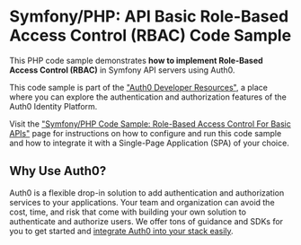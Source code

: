 # Symfony/PHP: API Basic Role-Based Access Control (RBAC) Code Sample

This PHP code sample demonstrates **how to implement Role-Based Access Control (RBAC)** in Symfony API servers using Auth0.

This code sample is part of the ["Auth0 Developer Resources"](https://developer.auth0.com/resources), a place where you can explore the authentication and authorization features of the Auth0 Identity Platform.

Visit the ["Symfony/PHP Code Sample: Role-Based Access Control For Basic APIs"](https://developer.auth0.com/resources/code-samples/api/symfony/basic-role-based-access-control) page for instructions on how to configure and run this code sample and how to integrate it with a Single-Page Application (SPA) of your choice.

## Why Use Auth0?

Auth0 is a flexible drop-in solution to add authentication and authorization services to your applications. Your team and organization can avoid the cost, time, and risk that come with building your own solution to authenticate and authorize users. We offer tons of guidance and SDKs for you to get started and [integrate Auth0 into your stack easily](https://developer.auth0.com/resources/code-samples/full-stack).
